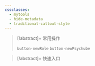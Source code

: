 ```yaml
---
cssclasses:
  - mytools
  - hide-metadata
  - traditional-callout-style
---
```

> [!abstract]+ 常用操作
> 
> `button-newRole` `button-newPsychube`

> [!abstract]+ 快速入口
> 
> 